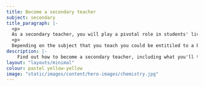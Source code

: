 ```yaml
---
title: Become a secondary teacher 
subject: secondary
title_paragraph: |-
  <p>
  As a secondary teacher, you will play a pivotal role in students' lives. You'll see them grow from children to young adults, inspiring them to become passionate about your subject and shaping their futures.</p>
  <p>
  Depending on the subject that you teach you could be entitiled to a bursary or scholarship for training to teach.</p>
description: |-
    Find out how to become a secondary teacher, including what you'll teach and what funding is available to help you train.
layout: "layouts/minimal"
colour: pastel yellow-yellow
image: "static/images/content/hero-images/chemistry.jpg"
---
```

